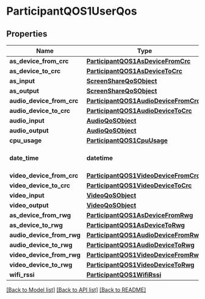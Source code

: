 # ParticipantQOS1UserQos

## Properties
Name | Type | Description | Notes
------------ | ------------- | ------------- | -------------
**as_device_from_crc** | [**ParticipantQOS1AsDeviceFromCrc**](ParticipantQOS1AsDeviceFromCrc.md) |  | [optional] 
**as_device_to_crc** | [**ParticipantQOS1AsDeviceToCrc**](ParticipantQOS1AsDeviceToCrc.md) |  | [optional] 
**as_input** | [**ScreenShareQoSObject**](ScreenShareQoSObject.md) |  | [optional] 
**as_output** | [**ScreenShareQoSObject**](ScreenShareQoSObject.md) |  | [optional] 
**audio_device_from_crc** | [**ParticipantQOS1AudioDeviceFromCrc**](ParticipantQOS1AudioDeviceFromCrc.md) |  | [optional] 
**audio_device_to_crc** | [**ParticipantQOS1AudioDeviceToCrc**](ParticipantQOS1AudioDeviceToCrc.md) |  | [optional] 
**audio_input** | [**AudioQoSObject**](AudioQoSObject.md) |  | [optional] 
**audio_output** | [**AudioQoSObject**](AudioQoSObject.md) |  | [optional] 
**cpu_usage** | [**ParticipantQOS1CpuUsage**](ParticipantQOS1CpuUsage.md) |  | [optional] 
**date_time** | **datetime** | The QoS date and time. | [optional] 
**video_device_from_crc** | [**ParticipantQOS1VideoDeviceFromCrc**](ParticipantQOS1VideoDeviceFromCrc.md) |  | [optional] 
**video_device_to_crc** | [**ParticipantQOS1VideoDeviceToCrc**](ParticipantQOS1VideoDeviceToCrc.md) |  | [optional] 
**video_input** | [**VideoQoSObject**](VideoQoSObject.md) |  | [optional] 
**video_output** | [**VideoQoSObject**](VideoQoSObject.md) |  | [optional] 
**as_device_from_rwg** | [**ParticipantQOS1AsDeviceFromRwg**](ParticipantQOS1AsDeviceFromRwg.md) |  | [optional] 
**as_device_to_rwg** | [**ParticipantQOS1AsDeviceToRwg**](ParticipantQOS1AsDeviceToRwg.md) |  | [optional] 
**audio_device_from_rwg** | [**ParticipantQOS1AudioDeviceFromRwg**](ParticipantQOS1AudioDeviceFromRwg.md) |  | [optional] 
**audio_device_to_rwg** | [**ParticipantQOS1AudioDeviceToRwg**](ParticipantQOS1AudioDeviceToRwg.md) |  | [optional] 
**video_device_from_rwg** | [**ParticipantQOS1VideoDeviceFromRwg**](ParticipantQOS1VideoDeviceFromRwg.md) |  | [optional] 
**video_device_to_rwg** | [**ParticipantQOS1VideoDeviceToRwg**](ParticipantQOS1VideoDeviceToRwg.md) |  | [optional] 
**wifi_rssi** | [**ParticipantQOS1WifiRssi**](ParticipantQOS1WifiRssi.md) |  | [optional] 

[[Back to Model list]](../README.md#documentation-for-models) [[Back to API list]](../README.md#documentation-for-api-endpoints) [[Back to README]](../README.md)

